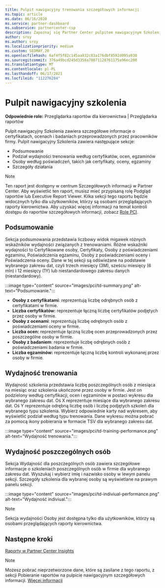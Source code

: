 ```yaml
---
title: Pulpit nawigacyjny trenowania szczegółowych informacji
ms.topic: article
ms.date: 06/16/2020
ms.service: partner-dashboard
ms.subservice: partnercenter-csp
description: Zapoznaj się Partner Center pulpitem nawigacyjnym Szkolenia. Szkolenie jest jednym z raportów dostępnych w obszarze Partner Center Insights (PCI).
author: sroy
ms.author: sroy
ms.localizationpriority: medium
ms.custom: SEOMAY.20
ms.openlocfilehash: 6af4f5f82c145aa932c03a176dbf8592d095a930
ms.sourcegitcommit: 376a49bcd245d3358a78871128761175a96ec200
ms.translationtype: MT
ms.contentlocale: pl-PL
ms.lasthandoff: 06/17/2021
ms.locfileid: "112276284"
---
```

# <a name="trainings-dashboard"></a>Pulpit nawigacyjny szkolenia

**Odpowiednie role:** Przeglądarka raportów dla kierownictwa | Przeglądarka raportów

Pulpit nawigacyjny Szkolenia zawiera szczegółowe informacje o certyfikatach, ocenach i badaniach przeprowadzonych przez pracowników firmy. Pulpit nawigacyjny Szkolenia zawiera następujące sekcje:

- Podsumowanie
- Podział wydajności trenowania według certyfikatów, ocen, egzaminów
- Osoby według poświadczeń, takich jak certyfikaty, oceny, egzaminy
- Szczegóły działania

>[!NOTE] 
>Ten raport jest dostępny w centrum Szczegółowych informacji w Partner Center. Aby wyświetlić ten raport, musisz mieć przypisaną rolę Podgląd raportów lub Executive Report Viewer. Kilka sekcji tego raportu będzie widocznych tylko dla użytkowników, którzy są osobami przeglądających raporty kierownictwa. Aby uzyskać więcej informacji na temat kontroli dostępu do raportów szczegółowych informacji, zobacz [Role PCI](pci-roles.md).

## <a name="summary"></a>Podsumowanie

Sekcja podsumowania przedstawia liczbowy widok migawek różnych wskaźników wydajności związanych z trenowaniami. Różne wskaźniki wydajności to Certyfikowane osoby, Certyfikaty, Osoby z poświadczeniami egzaminu, Poświadczenia egzaminu, Osoby z poświadczeniami oceny i Poświadczenia oceny. Dane w tej sekcji są odświeżane na podstawie wybranego zakresu dat, czyli trzech miesięcy (3M), sześciu miesięcy (6 mln) i 12 miesięcy (1Y) lub niestandardowego zakresu danych (niestandardowy). 

:::image type="content" source="images/pci/td-summary.png" alt-text="Podsumowanie.":::

- **Osoby z certyfikatami**: reprezentują liczbę odrębnych osób z certyfikatami w firmie.
- **Liczba certyfikatów:** reprezentuje łączną liczbę certyfikatów podjętych przez osoby w firmie.
- **Osoby z ocenami**: reprezentują liczbę odrębnych osób z poświadczeniami oceny w firmie. 
- **Liczba ocen:** reprezentuje łączną liczbę ocen przeprowadzonych przez poszczególne osoby w firmie.
- **Osoby z badaniem**: reprezentuje liczbę odrębnych osób z poświadczeniami badania w firmie. 
- **Liczba egzaminów:** reprezentuje łączną liczbę kontroli wykonanej przez osoby w firmie.

## <a name="training-performance"></a>Wydajność trenowania

Wydajność szkolenia przedstawia liczbę poszczególnych osób z miesiąca na miesiąc oraz szkolenia ukończone przez osoby w firmie. Jest on podzielony według certyfikacji, ocen i egzaminów w postaci wykresu dla wybranego zakresu dat. Oś X reprezentuje miesiące dla wybranego zakresu dat. Oś Y reprezentuje odrębną liczbę osób i liczbę podjętych szkoleń dla wybranego typu szkolenia. Wybierz odpowiednie karty nad wykresem, aby wyświetlić podział według typu trenowania. Dane wykresu można pobrać za pomocą ikony pobierania w formacie TSV dla wybranego zakresu dat.

:::image type="content" source="images/pci/td-training-performance.png" alt-text="Wydajność trenowania.":::

## <a name="individuals-performance"></a>Wydajność poszczególnych osób

Sekcja Wydajność dla poszczególnych osób zawiera szczegółowe informacje o szkoleniach poszczególnych osób w firmie dla wybranego zakresu dat. Wyszukaj i wybierz imię i nazwisko osoby w lewym panelu sekcji. Szczegóły szkolenia dla wybranej osoby są wyświetlane na prawym panelu sekcji.

:::image type="content" source="images/pci/td-indiviual-performance.png" alt-text="Wydajność indiviual.":::

>[!NOTE] 
> Sekcja wydajności Osoby jest dostępna tylko dla użytkowników, którzy są osobami przeglądających raporty kierownictwa. 

## <a name="next-steps"></a>Następne kroki

[Raporty w Partner Center Insights](partner-center-insights.md)

>[!NOTE] 
> Możesz pobrać nieprzetworzone dane, które są zasilane z tego raportu, z sekcji Pobieranie raportów na pulpicie nawigacyjnym szczegółowych informacji. [Więcej informacji](pci-download-reports.md)